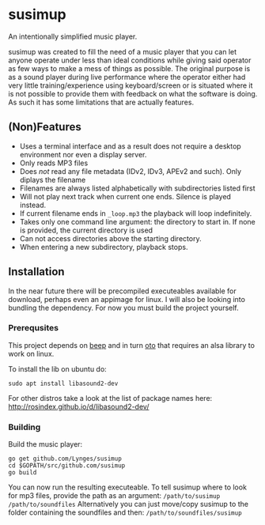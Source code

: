 # susimup
An intentionally simplified music player.

susimup was created to fill the need of a music player that you can let anyone operate under less than ideal conditions while giving said operator as few ways to make a mess of things as possible.
The original purpose is as a sound player during live performance where the operator either had very little training/experience using keyboard/screen or is situated where it is not possible to provide them with feedback on what the software is doing.
As such it has some limitations that are actually features. 


## (Non)Features
* Uses a terminal interface and as a result does not require a desktop environment nor even a display server.
* Only reads MP3 files
* Does *not* read any file metadata (IDv2, IDv3, APEv2 and such). Only diplays the filename
* Filenames are always listed alphabetically with subdirectories listed first
* Will not play next track when current one ends. Silence is played instead.
* If current filename ends in `_loop.mp3` the playback will loop indefinitely.
* Takes only one command line argument: the directory to start in. If none is provided, the current directory is used
* Can not access directories above the starting directory.
* When entering a new subdirectory, playback stops.

## Installation
In the near future there will be precompiled executeables available for download, perhaps even an appimage for linux. I will also be looking into bundling the dependency.
For now you must build the project yourself.

### Prerequsites

This project depends on [beep](https://github.com/faiface/beep/) and in turn [oto](https://github.com/hajimehoshi/oto) that requires an alsa library to work on linux.

To install the lib on ubuntu do:
```
sudo apt install libasound2-dev
```
For other distros take a look at the list of package names here: http://rosindex.github.io/d/libasound2-dev/

### Building

 Build the music player:
```
go get github.com/Lynges/susimup
cd $GOPATH/src/github.com/susimup
go build
```
You can now run the resulting executeable.
To tell susimup where to look for mp3 files, provide the path as an argument: `/path/to/susimup /path/to/soundfiles`
Alternatively you can just move/copy susimup to the folder containing the soundfiles and then: `/path/to/soundfiles/susimup`
